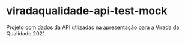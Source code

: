 # viradaqualidade-api-test-mock
Projeto com dados da API utlizadas na apresentação para a Virada da Qualidade 2021.
